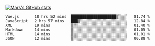 [![Mars's GitHub stats](https://github-readme-stats.vercel.app/api?username=unbrain)](https://github.com/unbrain/github-readme-stats)

<!--START_SECTION:waka-->

```text
Vue.js       18 hrs 52 mins  ████████████████████▒░░░░   81.74 %
JavaScript   2 hrs 57 mins   ███▒░░░░░░░░░░░░░░░░░░░░░   12.84 %
XML          19 mins         ▒░░░░░░░░░░░░░░░░░░░░░░░░   01.40 %
Markdown     14 mins         ▒░░░░░░░░░░░░░░░░░░░░░░░░   01.05 %
HTML         14 mins         ▒░░░░░░░░░░░░░░░░░░░░░░░░   01.01 %
JSON         12 mins         ▒░░░░░░░░░░░░░░░░░░░░░░░░   00.88 %
```

<!--END_SECTION:waka-->
